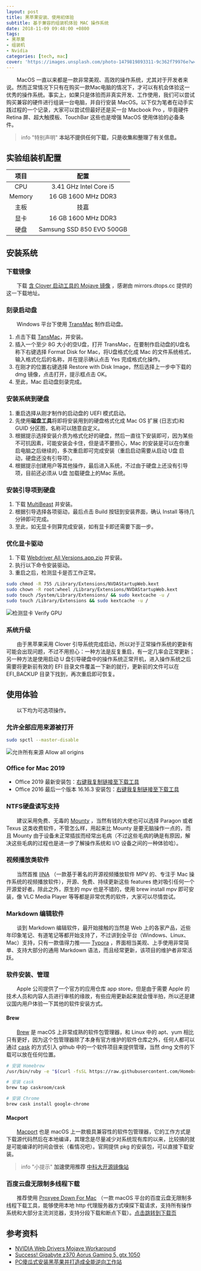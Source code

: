 ```yaml
---
layout: post
title: 黑苹果安装、使用初体验
subtitle: 基于兼容的组装机体验 MAC 操作系统
date: 2018-11-09 09:48:00 +0800
tags:
- 黑苹果
- 组装机
- Nvidia
categories: [tech, mac]
cover: 'https://images.unsplash.com/photo-1479819893311-9c362f79976e?w=1600&h=900'
---
```


&emsp;&emsp;MacOS 一直以来都是一款非常美观、高效的操作系统，尤其对于开发者来说。然而正常情况下只有在购买一款Mac电脑的情况下，才可以有机会体验这一优秀的操作系统。事实上，如果只是体验而非真实开发、工作使用，我们可以尝试购买兼容的硬件进行组装一台电脑，并自行安装 MacOS。以下仅为笔者在动手实践过程的一个记录，大家可以尝试但最好还是买一台 Macbook Pro ，毕竟硬件 Retina 屏、超大触摸板、TouchBar 这些也是增强 MacOS 使用体验的必备条件。

> info "特别声明"
> **本站不提供任何下载，只是收集和整理了有关信息。**

## 实验组装机配置

|  项目  |           配置            |
| :----: | :-----------------------: |
|  CPU   |  3.41 GHz Intel Core i5   |
| Memory |    16 GB 1600 MHz DDR3    |
|  主板  |           技嘉            |
|  显卡  |    16 GB 1600 MHz DDR3    |
|  硬盘  | Samsung SSD 850 EVO 500GB |

## 安装系统

### 下载镜像

&emsp;&emsp;下载 [含 Clover 启动工具的 Mojave 镜像](https://mirrors.dtops.cc/iso/MacOS/daliansky_macos/) ，感谢由 mirrors.dtops.cc 提供的这一下载地址。

### 刻录启动盘

&emsp;&emsp;Windows 平台下使用 [TransMac](https://transmac.en.softonic.com/) 制作启动盘。

1. 点击下载 [TansMac](https://transmac.en.softonic.com/)，并安装。
2. 插入一个至少 8G 大小的空U盘，打开 TransMac，在要制作启动盘的U盘名称下右键选择 Format Disk for Mac，将U盘格式化成 Mac 的文件系统格式，输入格式化后的名称，并在提示确认点击 Yes 完成格式化操作。
3. 在刚才的位置右键选择 Restore with Disk Image，然后选择上一步中下载的 dmg 镜像，点击打开，提示框点击 OK。
4. 至此，Mac 启动盘刻录完成。

### 安装系统到硬盘

1. 重启选择从刚才制作的启动盘的 UEFI 模式启动。
2. 先使用**磁盘工具**将即将安装用到的硬盘格式化成 Mac OS 扩展 (日志式)和 GUID 分区图，名称可以随意自定义。
3. 根据提示选择安装介质为格式化好的硬盘，然后一直往下安装即可，因为某些不可抗因素，可能安装会卡住，但是请不要担心，Mac 的安装是可以在你重启电脑之后继续的，多次重启即可完成安装（重启启动需要从启动 U盘 启动，硬盘还没有引导项）。
4. 根据提示创建用户等其他操作，最后进入系统，不过由于硬盘上还没有引导项，目前还必须从 U盘 加载硬盘上的Mac 系统。

### 安装引导项到硬盘

1. 下载 [MultiBeast](https://www.tonymacx86.com/resources/multibeast-10-4-0-high-sierra.401/) 并安装。
2. 根据引导选择各项驱动，最后点击 Build 按钮到安装界面，确认 Install 等待几分钟即可完成。
3. 至此，如无显卡则算完成安装，如有显卡即还需要下面一步。

### 优化显卡驱动

1. 下载 [Webdriver All Versions.app.zip](https://get.lui8.cn/Webdriver%20All%20Versions.app.zip) 并安装。
2. 执行以下命令安装驱动。
3. 重启之后，检测显卡是否工作正常。

```bash
sudo chmod -R 755 /Library/Extensions/NVDAStartupWeb.kext
sudo chown -R root:wheel /Library/Extensions/NVDAStartupWeb.kext
sudo touch /System/Library/Extensions/ && sudo kextcache -u /
sudo touch /Library/Extensions && sudo kextcache -u /
```

![检测显卡 Verify GPU](https://i.lisz.top/blog/ZpphYo.webp)

### 系统升级

&emsp;&emsp;由于黑苹果采用 Clover 引导系统完成启动，所以对于正常操作系统的更新有可能会出现问题，不过不用担心：一种方法是反复重启，有一定几率会正常更新；另一种方法是使用启动 U 盘引导硬盘中的操作系统正常开机，进入操作系统之后需要将更新前有效的 EFI 目录文件覆盖一下新的就行，更新前的文件可以在 EFI_BACKUP 目录下找到，再次重启即可恢复。

## 使用体验

&emsp;&emsp;以下均为可选项操作。

### 允许全部应用来源被打开

```bash
sudo spctl --master-disable
```

​![允许所有来源 Allow all origins](https://i.lisz.top/blog/cx1FcR.webp)

### Office for Mac 2019

- Office 2019 最新安装包：[右键我复制链接至下载工具](https://officecdn-microsoft-com.akamaized.net/pr/C1297A47-86C4-4C1F-97FA-950631F94777/OfficeMac/Microsoft_Office_16.18.18101400_Installer.pkg)
- Office 2016 最后一个版本 16.16.3 安装包：[右键我复制链接至下载工具](https://officecdn-microsoft-com.akamaized.net/pr/C1297A47-86C4-4C1F-97FA-950631F94777/OfficeMac/Microsoft_Office_16.16.18101500_Installer.pkg)

### NTFS硬盘读写支持

&emsp;&emsp;建议采用免费、无毒的 [Mounty](https://mounty.app) ，当然有钱的大佬也可以选择 Paragon 或者 Texus 这类收费软件，不管怎么样，用起来比 Mounty 是要无脑操作一点的，而且 Mounty 由于设备未正常插拔而经常出毛病（不过这些毛病的确是有原因，解决这些毛病的过程也是进一步了解操作系统和 I/O 设备之间的一种体验哈）。

### 视频播放类软件

&emsp;&emsp;当然首推 [IINA](https://lhc70000.github.io/iina/) （一款基于著名的开源视频播放软件 MPV 的、专注于 Mac 操作系统的视频播放软件），开源、免费、持续更新这些 features 绝对吸引任何一个开源爱好者。除此之外，原生的 mpv 也是不错的，使用 brew install mpv 即可安装，像 VLC Media Player 等等都是非常优秀的软件，大家可以尽情尝试。

### Markdown 编辑软件

&emsp;&emsp;谈到 Markdown 编辑软件，最开始接触的当然是 Web 上的各家产品，近些年印象笔记、有道笔记等都开始支持了，不过讲到全平台（Windows、Linux、Mac）支持，只有一款值得力推—— [Typora](https://typora.io) ，界面相当美观、上手使用非常简单、支持大部分的通用 Markdown 语法，而且经常更新，该项目的维护者非常活跃。

### 软件安装、管理

&emsp;&emsp;Apple 公司提供了一个官方的应用仓库 app store，但是由于需要 Apple 的技术人员和内容人员进行审核的缘故，有些应用更新起来就会慢半拍，所以还是建议国内用户体验一下其他的软件安装方式。

#### Brew

&emsp;&emsp;[Brew](https://brew.sh) 是 macOS 上非常成熟的软件包管理器，和 Linux 中的 apt、yum 相比只有更好，因为这个包管理器除了本身有官方维护的软件仓库之外，任何人都可以通过 [cask](http://caksroom.io) 的方式引入 github 中的一个软件项目来提供管理，当然 dmg 文件的下载可以放在任何位置。

```bash
# 安装 Homebrew
/usr/bin/ruby -e "$(curl -fsSL https://raw.githubusercontent.com/Homebrew/install/master/install)"

# 安装 cask
brew tap caskroom/cask

# 安装 Chrome
brew cask install google-chrome
```

#### Macport

&emsp;&emsp;[Macport](https://www.macports.org/) 也是 macOS 上一款极具兼容性的软件包管理器，它的工作方式是下载源代码然后在本地编译，其理念是尽量减少对系统现有库的以来，比较搞的就是可能编译的时间会很长（看情况吧）。官网提供 pkg 的安装包，可以直接下载安装。

> info "小提示"
> **加速使用推荐** [中科大开源镜像站](https://mirrors.ustc.edu.cn)

### 百度云盘无限制多线程下载

&emsp;&emsp;推荐使用 [Proxyee Down For Mac](https://github.com/proxyee-down-org/proxyee-down) （一款 macOS 平台的百度云盘无限制多线程下载工具，能够使用本地 http 代理服务器方式嗅探下载请求，支持所有操作系统和大部分主流浏览器，支持分段下载和断点下载）。[点击跳转到下载页](https://github.com/proxyee-down-org/proxyee-down/releases)

## 参考资料

- [NVIDIA Web Drivers Mojave Workaround](https://www.travelertechie.com/2018/09/nvidia-web-drivers-mojave-workaround.html)
- [Success! Gigabyte z370 Aorus Gaming 5, gtx 1050](https://www.tonymacx86.com/threads/success-gigabyte-z370-aorus-gaming-5-gtx-1050.261070/)
- [PC傻瓜式安装黑苹果并打造成全能逆向工作站](https://blog.csdn.net/mier9042/article/details/80541368)
